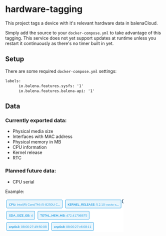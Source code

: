 # hardware-tagging

This project tags a device with it's relevant hardware data in balenaCloud.

Simply add the source to your `docker-compose.yml` to take advantage of this tagging. This service does not yet support
updates at runtime unless you restart it continuously as there's no timer built in yet.


## Setup
There are some required `docker-compose.yml` settings:

```
labels:
      io.balena.features.sysfs: '1'
      io.balena.features.balena-api: '1'
```

## Data
### Currently exported data:

* Physical media size
* Interfaces with MAC address
* Physical memory in MB
* CPU information
* Kernel release
* RTC

### Planned future data:

* CPU serial

Example:

![tags](./tags.png?raw=true)
